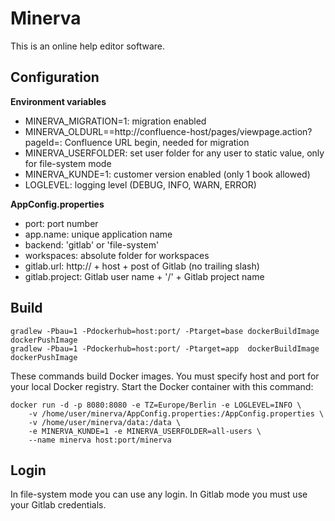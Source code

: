 # Minerva

This is an online help editor software.

## Configuration

**Environment variables**

- MINERVA_MIGRATION=1: migration enabled
- MINERVA_OLDURL==http://confluence-host/pages/viewpage.action?pageId=: Confluence URL begin, needed for migration
- MINERVA_USERFOLDER: set user folder for any user to static value, only for file-system mode
- MINERVA_KUNDE=1: customer version enabled (only 1 book allowed)
- LOGLEVEL: logging level (DEBUG, INFO, WARN, ERROR)

**AppConfig.properties**

- port: port number
- app.name: unique application name
- backend: 'gitlab' or 'file-system'
- workspaces: absolute folder for workspaces
- gitlab.url: http:// + host + post of Gitlab (no trailing slash)
- gitlab.project: Gitlab user name + '/' + Gitlab project name

## Build

    gradlew -Pbau=1 -Pdockerhub=host:port/ -Ptarget=base dockerBuildImage dockerPushImage
    gradlew -Pbau=1 -Pdockerhub=host:port/ -Ptarget=app  dockerBuildImage dockerPushImage

These commands build Docker images. You must specify host and port for your local Docker registry.
Start the Docker container with this command:

    docker run -d -p 8080:8080 -e TZ=Europe/Berlin -e LOGLEVEL=INFO \
        -v /home/user/minerva/AppConfig.properties:/AppConfig.properties \
        -v /home/user/minerva/data:/data \
        -e MINERVA_KUNDE=1 -e MINERVA_USERFOLDER=all-users \
        --name minerva host:port/minerva

## Login

In file-system mode you can use any login. In Gitlab mode you must use your Gitlab credentials.

